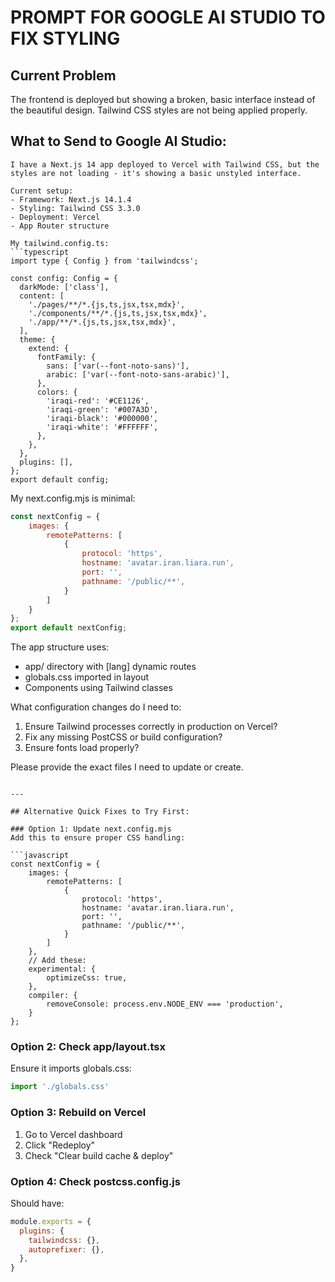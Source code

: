 # PROMPT FOR GOOGLE AI STUDIO TO FIX STYLING

## Current Problem
The frontend is deployed but showing a broken, basic interface instead of the beautiful design. Tailwind CSS styles are not being applied properly.

## What to Send to Google AI Studio:

```
I have a Next.js 14 app deployed to Vercel with Tailwind CSS, but the styles are not loading - it's showing a basic unstyled interface.

Current setup:
- Framework: Next.js 14.1.4
- Styling: Tailwind CSS 3.3.0
- Deployment: Vercel
- App Router structure

My tailwind.config.ts:
```typescript
import type { Config } from 'tailwindcss';

const config: Config = {
  darkMode: ['class'],
  content: [
    './pages/**/*.{js,ts,jsx,tsx,mdx}',
    './components/**/*.{js,ts,jsx,tsx,mdx}',
    './app/**/*.{js,ts,jsx,tsx,mdx}',
  ],
  theme: {
    extend: {
      fontFamily: {
        sans: ['var(--font-noto-sans)'],
        arabic: ['var(--font-noto-sans-arabic)'],
      },
      colors: {
        'iraqi-red': '#CE1126',
        'iraqi-green': '#007A3D',
        'iraqi-black': '#000000',
        'iraqi-white': '#FFFFFF',
      },
    },
  },
  plugins: [],
};
export default config;
```

My next.config.mjs is minimal:
```javascript
const nextConfig = {
    images: {
        remotePatterns: [
            {
                protocol: 'https',
                hostname: 'avatar.iran.liara.run',
                port: '',
                pathname: '/public/**',
            }
        ]
    }
};
export default nextConfig;
```

The app structure uses:
- app/ directory with [lang] dynamic routes
- globals.css imported in layout
- Components using Tailwind classes

What configuration changes do I need to:
1. Ensure Tailwind processes correctly in production on Vercel?
2. Fix any missing PostCSS or build configuration?
3. Ensure fonts load properly?

Please provide the exact files I need to update or create.
```

---

## Alternative Quick Fixes to Try First:

### Option 1: Update next.config.mjs
Add this to ensure proper CSS handling:

```javascript
const nextConfig = {
    images: {
        remotePatterns: [
            {
                protocol: 'https',
                hostname: 'avatar.iran.liara.run',
                port: '',
                pathname: '/public/**',
            }
        ]
    },
    // Add these:
    experimental: {
        optimizeCss: true,
    },
    compiler: {
        removeConsole: process.env.NODE_ENV === 'production',
    }
};
```

### Option 2: Check app/layout.tsx
Ensure it imports globals.css:
```typescript
import './globals.css'
```

### Option 3: Rebuild on Vercel
1. Go to Vercel dashboard
2. Click "Redeploy" 
3. Check "Clear build cache & deploy"

### Option 4: Check postcss.config.js
Should have:
```javascript
module.exports = {
  plugins: {
    tailwindcss: {},
    autoprefixer: {},
  },
}
```

